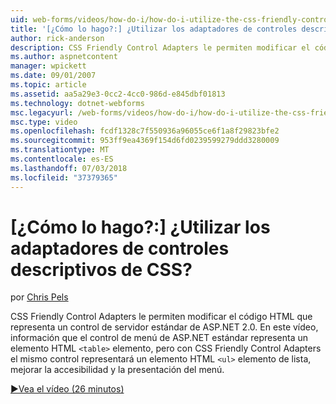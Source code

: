 ```yaml
---
uid: web-forms/videos/how-do-i/how-do-i-utilize-the-css-friendly-control-adapters
title: '[¿Cómo lo hago?:] ¿Utilizar los adaptadores de controles descriptivos de CSS? | Microsoft Docs'
author: rick-anderson
description: CSS Friendly Control Adapters le permiten modificar el código HTML que representa un control de servidor estándar de ASP.NET 2.0. En este vídeo, información que el stan...
ms.author: aspnetcontent
manager: wpickett
ms.date: 09/01/2007
ms.topic: article
ms.assetid: aa5a29e3-0cc2-4cc0-986d-e845dbf01813
ms.technology: dotnet-webforms
msc.legacyurl: /web-forms/videos/how-do-i/how-do-i-utilize-the-css-friendly-control-adapters
msc.type: video
ms.openlocfilehash: fcdf1328c7f550936a96055ce6f1a8f29823bfe2
ms.sourcegitcommit: 953ff9ea4369f154d6fd0239599279ddd3280009
ms.translationtype: MT
ms.contentlocale: es-ES
ms.lasthandoff: 07/03/2018
ms.locfileid: "37379365"
---
```

<a name="how-do-i-utilize-the-css-friendly-control-adapters"></a>[¿Cómo lo hago?:] ¿Utilizar los adaptadores de controles descriptivos de CSS?
====================
por [Chris Pels](https://twitter.com/chrispels)

CSS Friendly Control Adapters le permiten modificar el código HTML que representa un control de servidor estándar de ASP.NET 2.0. En este vídeo, información que el control de menú de ASP.NET estándar representa un elemento HTML `<table>` elemento, pero con CSS Friendly Control Adapters el mismo control representará un elemento HTML `<ul>` elemento de lista, mejorar la accesibilidad y la presentación del menú. 

[&#9654;Vea el vídeo (26 minutos)](https://channel9.msdn.com/Blogs/ASP-NET-Site-Videos/how-do-i-utilize-the-css-friendly-control-adapters)

